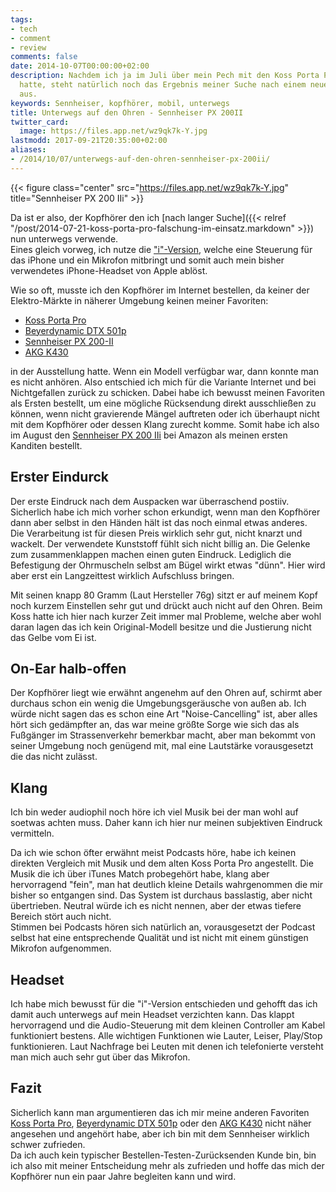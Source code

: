 ```yaml
---
tags:
- tech
- comment
- review
comments: false
date: 2014-10-07T00:00:00+02:00
description: Nachdem ich ja im Juli über mein Pech mit den Koss Porta Pro geschrieben
  hatte, steht natürlich noch das Ergebnis meiner Suche nach einem neuen Kopfhörer
  aus.
keywords: Sennheiser, kopfhörer, mobil, unterwegs
title: Unterwegs auf den Ohren - Sennheiser PX 200II
twitter_card:
  image: https://files.app.net/wz9qk7k-Y.jpg
lastmodd: 2017-09-21T20:35:00+02:00
aliases:
- /2014/10/07/unterwegs-auf-den-ohren-sennheiser-px-200ii/
---
```


{{< figure class="center" src="https://files.app.net/wz9qk7k-Y.jpg" title="Sennheiser PX 200 IIi" >}}

Da ist er also, der Kopfhörer den ich [nach langer Suche]({{< relref "/post/2014-07-21-koss-porta-pro-falschung-im-einsatz.markdown" >}}) nun unterwegs verwende.  
Eines gleich vorweg, ich nutze die ["i"-Version](http://www.amazon.de/gp/product/B003WV7890/ref=as_li_ss_tl?ie=UTF8&camp=1638&creative=19454&creativeASIN=B003WV7890&linkCode=as2&tag=renblo07-21), welche eine Steuerung für das iPhone und ein Mikrofon mitbringt und somit auch mein bisher verwendetes iPhone-Headset von Apple ablöst.

Wie so oft, musste ich den Kopfhörer im Internet bestellen, da keiner der Elektro-Märkte in näherer Umgebung keinen meiner Favoriten:
- [Koss Porta Pro](http://www.amazon.de/gp/product/B00001P4ZH/ref=as_li_ss_tl?ie=UTF8&camp=1638&creative=19454&creativeASIN=B00001P4ZH&linkCode=as2&tag=renblo07-21)
- [Beyerdynamic DTX 501p](http://www.amazon.de/gp/product/B0091TA5EW/ref=as_li_ss_tl?ie=UTF8&camp=1638&creative=19454&creativeASIN=B0091TA5EW&linkCode=as2&tag=renblo07-21)
- [Sennheiser PX 200-II](http://www.amazon.de/gp/product/B002VPDOHS/ref=as_li_ss_tl?ie=UTF8&camp=1638&creative=19454&creativeASIN=B002VPDOHS&linkCode=as2&tag=renblo07-21)
- [AKG K430](http://www.amazon.de/gp/product/B001F6ITD8/ref=as_li_ss_tl?ie=UTF8&camp=1638&creative=19454&creativeASIN=B001F6ITD8&linkCode=as2&tag=renblo07-21)

in der Ausstellung hatte. Wenn ein Modell verfügbar war, dann konnte man es nicht anhören. Also entschied ich mich für die Variante Internet und bei Nichtgefallen zurück zu schicken. Dabei habe ich bewusst meinen Favoriten als Ersten bestellt, um eine mögliche Rücksendung direkt ausschließen zu können, wenn nicht gravierende Mängel auftreten oder ich überhaupt nicht mit dem Kopfhörer oder dessen Klang zurecht komme. Somit habe ich also im August den [Sennheiser PX 200 IIi](http://www.amazon.de/gp/product/B003WV7890/ref=as_li_ss_tl?ie=UTF8&camp=1638&creative=19454&creativeASIN=B003WV7890&linkCode=as2&tag=renblo07-21) bei Amazon als meinen ersten Kanditen bestellt.


## Erster Eindurck
Der erste Eindruck nach dem Auspacken war überraschend postiiv. Sicherlich habe ich mich vorher schon erkundigt, wenn man den Kopfhörer dann aber selbst in den Händen hält ist das noch einmal etwas anderes.  
Die Verarbeitung ist für diesen Preis wirklich sehr gut, nicht knarzt und wackelt. Der verwendete Kunststoff fühlt sich nicht billig an. Die Gelenke zum zusammenklappen machen einen guten Eindruck. Lediglich die Befestigung der Ohrmuscheln selbst am Bügel wirkt etwas "dünn". Hier wird aber erst ein Langzeittest wirklich Aufschluss bringen.

Mit seinen knapp 80 Gramm (Laut Hersteller 76g) sitzt er auf meinem Kopf noch kurzem Einstellen sehr gut und drückt auch nicht auf den Ohren. Beim Koss hatte ich hier nach kurzer Zeit immer mal Probleme, welche aber wohl daran lagen das ich kein Original-Modell besitze und die Justierung nicht das Gelbe vom Ei ist.

## On-Ear halb-offen
Der Kopfhörer liegt wie erwähnt angenehm auf den Ohren auf, schirmt aber durchaus schon ein wenig die Umgebungsgeräusche von außen ab. Ich würde nicht sagen das es schon eine Art "Noise-Cancelling" ist, aber alles hört sich gedämpfter an, das war meine größte Sorge wie sich das als Fußgänger im Strassenverkehr bemerkbar macht, aber man bekommt von seiner Umgebung noch genügend mit, mal eine Lautstärke vorausgesetzt die das nicht zulässt.

## Klang
Ich bin weder audiophil noch höre ich viel Musik bei der man wohl auf soetwas achten muss. Daher kann ich hier nur meinen subjektiven Eindruck vermitteln.

Da ich wie schon öfter erwähnt meist Podcasts höre, habe ich keinen direkten Vergleich mit Musik und dem alten Koss Porta Pro angestellt. Die Musik die ich über iTunes Match probegehört habe, klang aber hervorragend "fein", man hat deutlich kleine Details wahrgenommen die mir bisher so entgangen sind. Das System ist durchaus basslastig, aber nicht übertrieben. Neutral würde ich es nicht nennen, aber der etwas tiefere Bereich stört auch nicht.  
Stimmen bei Podcasts hören sich natürlich an, vorausgesetzt der Podcast selbst hat eine entsprechende Qualität und ist nicht mit einem günstigen Mikrofon aufgenommen.

## Headset
Ich habe mich bewusst für die "i"-Version entschieden und gehofft das ich damit auch unterwegs auf mein Headset verzichten kann. Das klappt hervorragend und die Audio-Steuerung mit dem kleinen Controller am Kabel funktioniert bestens. Alle wichtigen Funktionen wie Lauter, Leiser, Play/Stop funktionieren. Laut Nachfrage bei Leuten mit denen ich telefonierte versteht man mich auch sehr gut über das Mikrofon.

## Fazit
Sicherlich kann man argumentieren das ich mir meine anderen Favoriten [Koss Porta Pro](http://www.amazon.de/gp/product/B00001P4ZH/ref=as_li_ss_tl?ie=UTF8&camp=1638&creative=19454&creativeASIN=B00001P4ZH&linkCode=as2&tag=renblo07-21), [Beyerdynamic DTX 501p](http://www.amazon.de/gp/product/B0091TA5EW/ref=as_li_ss_tl?ie=UTF8&camp=1638&creative=19454&creativeASIN=B0091TA5EW&linkCode=as2&tag=renblo07-21) oder den [AKG K430](http://www.amazon.de/gp/product/B001F6ITD8/ref=as_li_ss_tl?ie=UTF8&camp=1638&creative=19454&creativeASIN=B001F6ITD8&linkCode=as2&tag=renblo07-21) nicht näher angesehen und angehört habe, aber ich bin mit dem Sennheiser wirklich schwer zufrieden.  
Da ich auch kein typischer Bestellen-Testen-Zurücksenden Kunde bin, bin ich also mit meiner Entscheidung mehr als zufrieden und hoffe das mich der Kopfhörer nun ein paar Jahre begleiten kann und wird.
